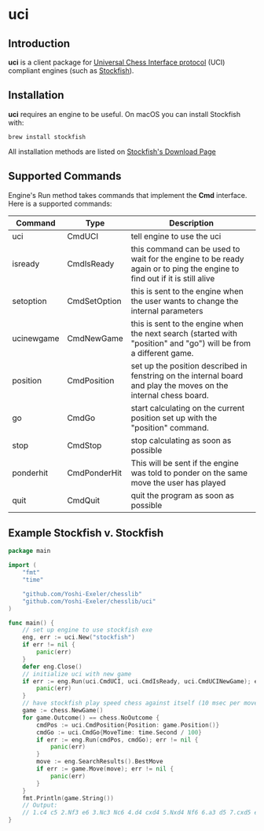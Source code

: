 # uci

## Introduction

**uci** is a client package for [Universal Chess Interface protocol](http://wbec-ridderkerk.nl/html/UCIProtocol.html) (UCI) compliant engines (such as [Stockfish](https://stockfishchess.org/)).

## Installation

**uci** requires an engine to be useful.  On macOS you can install Stockfish with:
```
brew install stockfish
```
All installation methods are listed on [Stockfish's Download Page](https://stockfishchess.org/download/)

## Supported Commands

Engine's Run method takes commands that implement the **Cmd** interface.  Here is a supported commands:

| Command  | Type  |Description |
| ------------- | ------------- | ------------- |
| uci  | CmdUCI  | tell engine to use the uci  |
| isready  | CmdIsReady  | this command can be used to wait for the engine to be ready again or to ping the engine to find out if it is still alive|
| setoption  | CmdSetOption  | this is sent to the engine when the user wants to change the internal parameters  |
| ucinewgame  | CmdNewGame  | this is sent to the engine when the next search (started with "position" and "go") will be from a different game.  |
| position  | CmdPosition  | set up the position described in fenstring on the internal board and play the moves on the internal chess board.  |
| go  | CmdGo  | start calculating on the current position set up with the "position" command.  |
| stop  | CmdStop  | stop calculating as soon as possible  |
| ponderhit  | CmdPonderHit  | This will be sent if the engine was told to ponder on the same move the user has played  |
| quit  | CmdQuit  | quit the program as soon as possible  |

## Example Stockfish v. Stockfish

```go
package main

import (
	"fmt"
	"time"

	"github.com/Yoshi-Exeler/chesslib"
	"github.com/Yoshi-Exeler/chesslib/uci"
)

func main() {
	// set up engine to use stockfish exe
	eng, err := uci.New("stockfish")
	if err != nil {
		panic(err)
	}
	defer eng.Close()
	// initialize uci with new game
	if err := eng.Run(uci.CmdUCI, uci.CmdIsReady, uci.CmdUCINewGame); err != nil {
		panic(err)
	}
	// have stockfish play speed chess against itself (10 msec per move)
	game := chess.NewGame()
	for game.Outcome() == chess.NoOutcome {
		cmdPos := uci.CmdPosition{Position: game.Position()}
		cmdGo := uci.CmdGo{MoveTime: time.Second / 100}
		if err := eng.Run(cmdPos, cmdGo); err != nil {
			panic(err)
		}
		move := eng.SearchResults().BestMove
		if err := game.Move(move); err != nil {
			panic(err)
		}
	}
	fmt.Println(game.String())
	// Output: 
	// 1.c4 c5 2.Nf3 e6 3.Nc3 Nc6 4.d4 cxd4 5.Nxd4 Nf6 6.a3 d5 7.cxd5 exd5 8.Bf4 Bc5 9.Ndb5 O-O 10.Nc7 d4 11.Na4 Be7 12.Nxa8 Bf5 13.g3 Qd5 14.f3 Rxa8 15.Bg2 Rd8 16.b4 Qe6 17.Nc5 Bxc5 18.bxc5 Nd5 19.O-O Nc3 20.Qd2 Nxe2+ 21.Kh1 d3 22.Bd6 Qd7 23.Rab1 h6 24.a4 Re8 25.g4 Bg6 26.a5 Ncd4 27.Qb4 Qe6 28.Qxb7 Nc2 29.Qxa7 Ne3 30.Rb8 Nxf1 31.Qb6 d2 32.Rxe8+ Qxe8 33.Qb3 Ne3 34.h3 Bc2 35.Qxc2 Nxc2 36.Kh2 d1=Q 37.h4 Qg1+ 38.Kh3 Ne1 39.h5 Qxg2+ 40.Kh4 Nxf3#  0-1
}
```